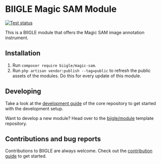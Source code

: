 # BIIGLE Magic SAM Module

[![Test status](https://github.com/biigle/magic-sam/workflows/Tests/badge.svg)](https://github.com/biigle/magic-sam/actions?query=workflow%3ATests)

This is a BIIGLE module that offers the Magic SAM image annotation instrument.

## Installation

1. Run `composer require biigle/magic-sam`.
2. Run `php artisan vendor:publish --tag=public` to refresh the public assets of the modules. Do this for every update of this module.

## Developing

Take a look at the [development guide](https://github.com/biigle/core/blob/master/DEVELOPING.md) of the core repository to get started with the development setup.

Want to develop a new module? Head over to the [biigle/module](https://github.com/biigle/module) template repository.

## Contributions and bug reports

Contributions to BIIGLE are always welcome. Check out the [contribution guide](https://github.com/biigle/core/blob/master/CONTRIBUTING.md) to get started.
